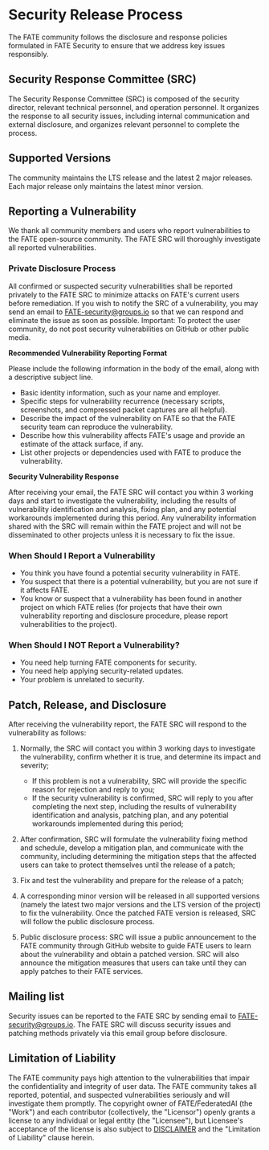 # **Security Release Process** #
The FATE community follows the disclosure and response policies formulated in FATE Security to ensure that we address key issues responsibly.

## Security Response Committee (SRC) ##
The Security Response Committee (SRC) is composed of the security director, relevant technical personnel, and operation personnel. It organizes the response to all security issues, including internal communication and external disclosure, and organizes relevant personnel to complete the process.

## Supported Versions ##
The community maintains the LTS release and the latest 2 major releases. Each major release only maintains the latest minor version.

## Reporting a Vulnerability ##
We thank all community members and users who report vulnerabilities to the FATE open-source community. The FATE SRC will thoroughly investigate all reported vulnerabilities.
### Private Disclosure Process ###
All confirmed or suspected security vulnerabilities shall be reported privately to the FATE SRC to minimize attacks on FATE's current users before remediation. If you wish to notify the SRC of a vulnerability, you may send an email to [FATE-security@groups.io](https://groups.io/g/FATE-security) so that we can respond and eliminate the issue as soon as possible.
Important: To protect the user community, do not post security vulnerabilities on GitHub or other public media.

**Recommended Vulnerability Reporting Format**

Please include the following information in the body of the email, along with a descriptive subject line.
- Basic identity information, such as your name and employer.
- Specific steps for vulnerability recurrence (necessary scripts, screenshots, and compressed packet captures are all helpful).
- Describe the impact of the vulnerability on FATE so that the FATE security team can reproduce the vulnerability.
- Describe how this vulnerability affects FATE's usage and provide an estimate of the attack surface, if any.
- List other projects or dependencies used with FATE to produce the vulnerability.

**Security Vulnerability Response**

After receiving your email, the FATE SRC will contact you within 3 working days and start to investigate the vulnerability, including the results of vulnerability identification and analysis, fixing plan, and any potential workarounds implemented during this period. Any vulnerability information shared with the SRC will remain within the FATE project and will not be disseminated to other projects unless it is necessary to fix the issue.
### When Should I Report a Vulnerability ###
- You think you have found a potential security vulnerability in FATE.
- You suspect that there is a potential vulnerability, but you are not sure if it affects FATE.
- You know or suspect that a vulnerability has been found in another project on which FATE relies (for projects that have their own vulnerability reporting and disclosure procedure, please report vulnerabilities to the project).
### When Should I NOT Report a Vulnerability? ###
- You need help turning FATE components for security.
- You need help applying security-related updates.
- Your problem is unrelated to security.

## Patch, Release, and Disclosure ##
After receiving the vulnerability report, the FATE SRC will respond to the vulnerability as follows:
1. Normally, the SRC will contact you within 3 working days to investigate the vulnerability, confirm whether it is true, and determine its impact and severity;

	- If this problem is not a vulnerability, SRC will provide the specific reason for rejection and reply to you;
	- If the security vulnerability is confirmed, SRC will reply to you after completing the next step, including the results of vulnerability identification and analysis, patching plan, and any potential workarounds implemented during this period;
2. After confirmation, SRC will formulate the vulnerability fixing method and schedule, develop a mitigation plan, and communicate with the community, including determining the mitigation steps that the affected users can take to protect themselves until the release of a patch;
3. Fix and test the vulnerability and prepare for the release of a patch;
4. A corresponding minor version will be released in all supported versions (namely the latest two major versions and the LTS version of the project) to fix the vulnerability. Once the patched FATE version is released, SRC will follow the public disclosure process.
5. Public disclosure process: SRC will issue a public announcement to the FATE community through GitHub website to guide FATE users to learn about the vulnerability and obtain a patched version. SRC will also announce the mitigation measures that users can take until they can apply patches to their FATE services.

## Mailing list ##
Security issues can be reported to the FATE SRC by sending email to [FATE-security@groups.io](https://groups.io/g/FATE-security). The FATE SRC will discuss security issues and patching methods privately via this email group before disclosure.

## Limitation of Liability ##
The FATE community pays high attention to the vulnerabilities that impair the confidentiality and integrity of user data. The FATE community takes all reported, potential, and suspected vulnerabilities seriously and will investigate them promptly.
The copyright owner of FATE/FederatedAI (the "Work") and each contributor (collectively, the "Licensor") openly grants a license to any individual or legal entity (the "Licensee"), but Licensee's acceptance of the license is also subject to [DISCLAIMER](https://github.com/FederatedAI/FATE/blob/master/DISCLAIMER) and the "Limitation of Liability" clause herein.